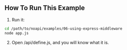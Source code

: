 
## How To Run This Example

1. Run it:
```sh
cd /path/to/noapi/examples/06-using-express-middleware
node app.js
```



2. Open /api/define.js, and you will know what it is.
